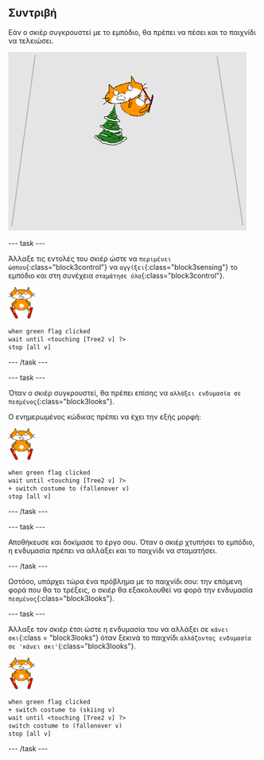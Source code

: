 ## Συντριβή

Εάν ο σκιέρ συγκρουστεί με το εμπόδιο, θα πρέπει να πέσει και το παιχνίδι να τελειώσει.

![ο σκιέρ συγκρούστηκε](images/skier_crash.png)

--- task ---

Άλλαξε τις εντολές του σκιέρ ώστε να `περιμένει ώσπου`{:class="block3control"} να `αγγίξει`{:class="block3sensing"} το εμπόδιο και στη συνέχεια `σταμάτησε όλα`{:class="block3control"}.

![αντικείμενο σκιέρ](images/skier_sprite_small.png)

```blocks3
when green flag clicked
wait until <touching [Tree2 v] ?>
stop [all v]
```

--- /task ---

--- task ---

Όταν ο σκιέρ συγκρουστεί, θα πρέπει επίσης να `αλλάξει ενδυμασία σε πεσμένος`{:class="block3looks"}.

Ο ενημερωμένος κώδικας πρέπει να έχει την εξής μορφή:

![αντικείμενο σκιέρ](images/skier_sprite_small.png)

```blocks3
when green flag clicked
wait until <touching [Tree2 v] ?>
+ switch costume to (fallenover v)
stop [all v]
```

--- /task ---

--- task ---

Αποθήκευσε και δοκίμασε το έργο σου. Όταν ο σκιέρ χτυπήσει το εμπόδιο, η ενδυμασία πρέπει να αλλάξει και το παιχνίδι να σταματήσει.

--- /task ---

Ωστόσο, υπάρχει τώρα ένα πρόβλημα με το παιχνίδι σου: την επόμενη φορά που θα το τρέξεις, ο σκιέρ θα εξακολουθεί να φορά την ενδυμασία `πεσμένος`{:class="block3looks"}.

--- task ---

Άλλαξε τον σκιέρ έτσι ώστε η ενδυμασία του να αλλάξει σε `κάνει σκι`{:class = "block3looks"} όταν ξεκινά το παιχνίδι `αλλάζοντας ενδυμασία σε 'κάνει σκι'`{:class="block3looks"}.

![αντικείμενο σκιέρ](images/skier_sprite_small.png)

```blocks3
when green flag clicked
+ switch costume to (skiing v)
wait until <touching [Tree2 v] ?>
switch costume to (fallenover v)
stop [all v]
```

--- /task ---
